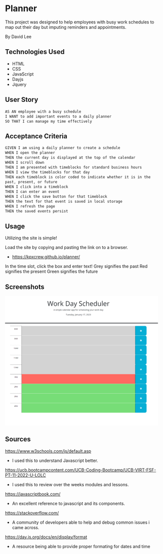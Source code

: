 # Planner
This project was designed to help employees with busy work schedules to map out their day but imputing reminders and appointments.

By David Lee

## Technologies Used
* HTML
* CSS
* JavaScript
* Dayjs
* Jquery

## User Story
```
AS AN employee with a busy schedule
I WANT to add important events to a daily planner
SO THAT I can manage my time effectively
```
## Acceptance Criteria
```
GIVEN I am using a daily planner to create a schedule
WHEN I open the planner
THEN the current day is displayed at the top of the calendar
WHEN I scroll down
THEN I am presented with timeblocks for standard business hours
WHEN I view the timeblocks for that day
THEN each timeblock is color coded to indicate whether it is in the past, present, or future
WHEN I click into a timeblock
THEN I can enter an event
WHEN I click the save button for that timeblock
THEN the text for that event is saved in local storage
WHEN I refresh the page
THEN the saved events persist
```
## Usage

Utilizing the site is simple!

Load the site by copying and pasting the link on to a browser.
* https://kpxcrew.github.io/planner/

In the time slot, click the box and enter text!
Grey signifies the past
Red signifies the present
Green signifies the future

## Screenshots
![Screenshot1](./assets/Screenshot%20planner.png)

## Sources

https://www.w3schools.com/js/default.asp
* I used this to understand Javascript better.

https://ucb.bootcampcontent.com/UCB-Coding-Bootcamp/UCB-VIRT-FSF-PT-11-2022-U-LOLC
* I used this to review over the weeks modules and lessons.

https://javascriptbook.com/
* An excellent reference to javascript and its components.

https://stackoverflow.com/
* A community of developers able to help and debug common issues i came across.

https://day.js.org/docs/en/display/format
* A resource being able to provide proper formating for dates and time